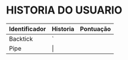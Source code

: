  # HISTORIA DO USUARIO

| Identificador    | Historia |  Pontuação  |
| ---      | ---       |  ---
| Backtick | `         |
| Pipe     | \|        |